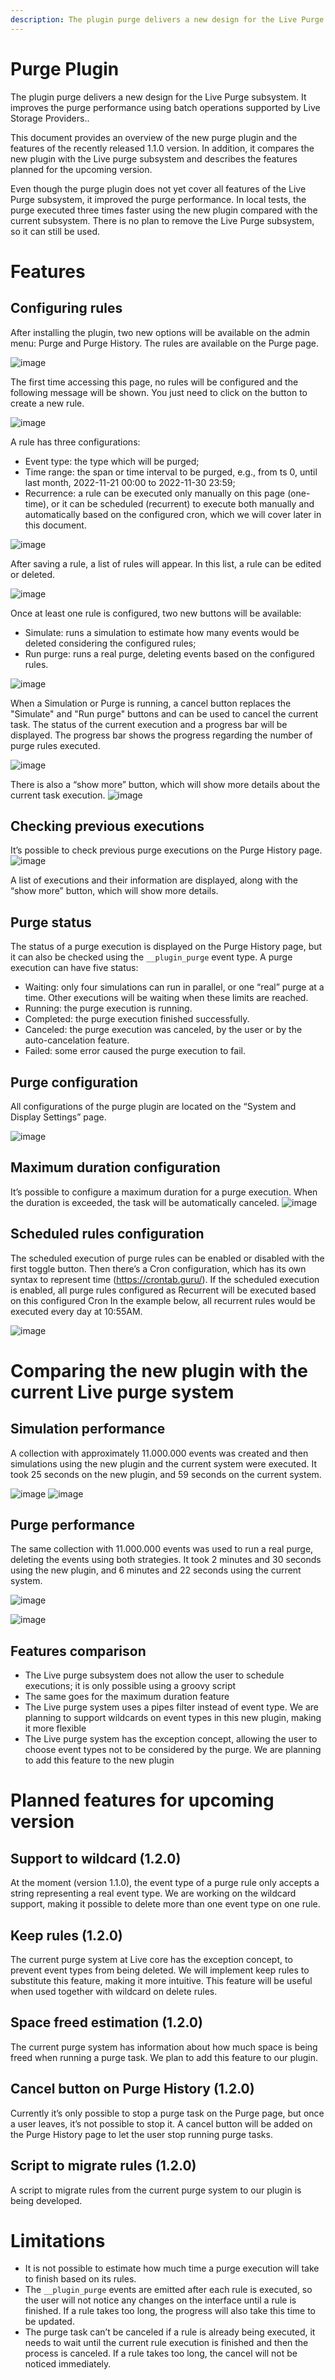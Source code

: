 ```yaml
---
description: The plugin purge delivers a new design for the Live Purge subsystem
---
```


# Purge Plugin

The plugin purge delivers a new design for the Live Purge subsystem. It improves the purge performance using batch operations supported by Live Storage Providers.. 

This document provides an overview of the new purge plugin and the features of the recently released 1.1.0 version. In addition, it compares the new plugin with the Live purge subsystem and describes the features planned for the upcoming version.  

Even though the purge plugin does not yet cover all features of the Live Purge subsystem, it improved the purge performance. In local tests, the purge executed three times faster using the new plugin compared with the current subsystem. There is no plan to remove the Live Purge subsystem, so it can still be used. 

# Features
## Configuring rules

After installing the plugin, two new options will be available on the admin menu: Purge and Purge History. The rules are available on the Purge page.

![image](https://user-images.githubusercontent.com/71188443/207718319-dcd1f422-3c4e-40b1-8c62-dc861d3311f5.png)

The first time accessing this page, no rules will be configured and the following message will be shown. You just need to click on the button to create a new rule.

![image](https://user-images.githubusercontent.com/71188443/207718398-049a73c3-9bd2-4650-9e32-11b206ce070d.png)

A rule has three configurations:
- Event type: the type which will be purged;
- Time range: the span or time interval to be purged, e.g., from ts 0, until last month, 2022-11-21 00:00 to 2022-11-30 23:59;
- Recurrence: a rule can be executed only manually on this page (one-time), or it can be scheduled (recurrent) to execute both manually and automatically based on the configured cron, which we will cover later in this document.

![image](https://user-images.githubusercontent.com/71188443/207718483-7b3e5d9f-2735-4e2c-be4d-79a62f432dac.png)

After saving a rule, a list of rules will appear. In this list, a rule can be edited or deleted.

![image](https://user-images.githubusercontent.com/71188443/207718563-3db482a8-1c4e-4777-83de-8012e142d319.png)

Once at least one rule is configured, two new buttons will be available:
- Simulate: runs a simulation to estimate how many events would be deleted considering the configured rules;
- Run purge: runs a real purge, deleting events based on the configured rules.

![image](https://user-images.githubusercontent.com/71188443/207718589-bdaac8bc-0b2b-4324-816f-2a226ea52ff5.png)

When a Simulation or Purge is running, a cancel button replaces the "Simulate" and "Run purge" buttons and can be used to cancel the current task. The status of the current execution and a progress bar will be displayed. The progress bar shows the progress regarding the number of purge rules executed.

![image](https://user-images.githubusercontent.com/71188443/207718657-7f3d2ad5-42c6-4caa-a359-05d2cf643536.png)

There is also a “show more” button, which will show more details about the current task execution.
![image](https://user-images.githubusercontent.com/71188443/207718818-637658e8-6c01-4e38-bb4f-3f8be1c42a12.png)

## Checking previous executions

It’s possible to check previous purge executions on the Purge History page.
![image](https://user-images.githubusercontent.com/71188443/207718909-91362715-7c9c-487a-a6df-e851dc357f02.png)

A list of executions and their information are displayed, along with the “show more” button, which will show more details.

## Purge status
The status of a purge execution is displayed on the Purge History page, but it can also be checked using the ```__plugin_purge``` event type. A purge execution can have five status:
-	Waiting: only four simulations can run in parallel, or one “real” purge at a time. Other executions will be waiting when these limits are reached.
-	Running: the purge execution is running.
-	Completed: the purge execution finished successfully.
-	Canceled: the purge execution was canceled, by the user or by the auto-cancelation feature.
-	Failed: some error caused the purge execution to fail.

## Purge configuration
All configurations of the purge plugin are located on the “System and Display Settings” page.

![image](https://user-images.githubusercontent.com/71188443/207719501-315c3b5c-512a-4b68-95d4-ab77655acd7d.png)

## Maximum duration configuration
It’s possible to configure a maximum duration for a purge execution. When the duration is exceeded, the task will be automatically canceled.
![image](https://user-images.githubusercontent.com/71188443/207719557-b09467ae-a8d2-42e6-b4cb-4d0a85a2fc10.png)

## Scheduled rules configuration
The scheduled execution of purge rules can be enabled or disabled with the first toggle button. Then there’s a Cron configuration, which has its own syntax to represent time (https://crontab.guru/). If the scheduled execution is enabled, all purge rules configured as Recurrent will be executed based on this configured Cron In the example below, all recurrent rules would be executed every day at 10:55AM.

![image](https://user-images.githubusercontent.com/71188443/207719608-38edfd20-2d1c-472d-933a-0efd582e4ec0.png)

# Comparing the new plugin with the current Live purge system
## Simulation performance
A collection with approximately 11.000.000 events was created and then simulations using the new plugin and the current system were executed. It took 25 seconds on the new  plugin, and 59 seconds on the current system.

![image](https://user-images.githubusercontent.com/71188443/207719774-5e63f8e7-5ad1-47cf-9f42-27448c83fc8a.png)
![image](https://user-images.githubusercontent.com/71188443/207719790-ccba3761-0150-43a9-89d2-0440bc232027.png)

## Purge performance

The same collection with 11.000.000 events was used to run a real purge, deleting the events using both strategies. It took 2 minutes and 30 seconds using the new plugin, and 6 minutes and 22 seconds using the current system.

![image](https://user-images.githubusercontent.com/71188443/207719914-2425c301-d694-4406-9f4b-09d6da56063a.png)

![image](https://user-images.githubusercontent.com/71188443/207719936-4bf7da61-1507-4242-968e-153ba6d22e83.png)

## Features comparison

-	The Live purge subsystem does not allow the user to schedule executions; it is only possible using a groovy script 
-	The same goes for the maximum duration feature
-	The Live purge system uses a pipes filter instead of event type. We are planning to support wildcards on event types in this new plugin, making it more flexible
-	The Live purge system has the exception concept, allowing the user to choose event types not to be considered by the purge. We are planning to add this feature to the new plugin

# Planned features for upcoming version

## Support to wildcard (1.2.0)
At the moment (version 1.1.0), the event type of a purge rule only accepts a string representing a real event type. We are working on the wildcard support, making it possible to delete more than one event type on one rule.

## Keep rules (1.2.0)
The current purge system at Live core has the exception concept, to prevent event types from being deleted. We will implement keep rules to substitute this feature, making it more intuitive. This feature will be useful when used together with wildcard on delete rules.

## Space freed estimation (1.2.0)
The current purge system has information about how much space is being freed when running a purge task. We plan to add this feature to our plugin.

## Cancel button on Purge History (1.2.0)
Currently it’s only possible to stop a purge task on the Purge page, but once a user leaves, it’s not possible to stop it. A cancel button will be added on the Purge History page to let the user stop running purge tasks.

## Script to migrate rules (1.2.0)
A script to migrate rules from the current purge system to our plugin is being developed.

# Limitations
-	It is not possible to estimate how much time a purge execution will take to finish based on its rules.
-	The ```__plugin_purge``` events are emitted after each rule is executed, so the user will not notice any changes on the interface until a rule is finished. If a rule takes too long, the progress will also take this time to be updated.
-	The purge task can’t be canceled if a rule is already being executed, it needs to wait until the current rule execution is finished and then the process is canceled. If a rule takes too long, the cancel will not be noticed immediately.


